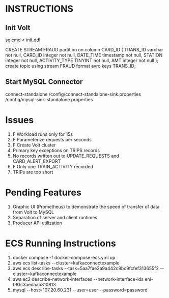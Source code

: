 # INSTRUCTIONS

## Init Volt
sqlcmd < init.ddl

CREATE STREAM FRAUD partition on column CARD_ID (
  TRANS_ID varchar not null,
  CARD_ID integer not null,
  DATE_TIME timestamp not null,
  STATION integer not null,
  ACTIVITY_TYPE TINYINT not null,
  AMT integer not null
);
create topic using stream FRAUD format avro keys TRANS_ID;


## Start MySQL Connector
connect-standalone /config/connect-standalone-sink.properties /config/mysql-sink-standalone.properties 


# Issues

1. F Workload runs only for 15s
2. F Parameterize requests per seconds
3. F Create Volt cluster
4. Primary key exceptions on TRIPS records
5. No records written out to UPDATE_REQUESTS and CARD_ALERT_EXPORT
6. F Only one TRAIN_ACTIVITY recorded
7. TRIPs are too short

# Pending Features

1. Graphic UI (Prometheus) to demonstrate the speed of transfer of data from Volt to MySQL
2. Separation of server and client runtimes
3. Producer API utilization


# ECS Running Instructions
1. docker compose -f docker-compose-ecs.yml up
2. aws ecs list-tasks --cluster=kafkaconnectexample
3. aws ecs describe-tasks --task=5aa7fae2a9a442c9bc9fcfef313655f2 --cluster=kafkaconnectexample
4. aws ec2 describe-network-interfaces --network-interface-ids eni-081c3aedaab310813
5. mysql --host=107.20.60.231 --user=user --password=password

